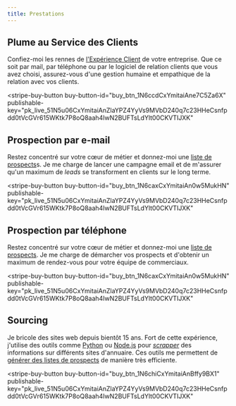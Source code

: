 ```yaml
---
title: Prestations
---
```

<script async
  src="https://js.stripe.com/v3/buy-button.js">
</script>

## Plume au Service des Clients

Confiez-moi les rennes de [l'Expérience Client](https://livre.jonathanlefevre.com/) de votre entreprise. Que ce soit par mail, par téléphone ou par le logiciel de relation clients que vous avez choisi, assurez-vous d'une gestion humaine et empathique de la relation avec vos clients.

<stripe-buy-button
  buy-button-id="buy_btn_1N6ccdCxYmitaiAne7C5Za6X"
  publishable-key="pk_live_51N5u06CxYmitaiAnZlaYPZ4YyVs9MVbD240q7c23HHeCsnfpdd0tVcGVr615WKtk7P8oQ8aah4IwN2BUFTsLdYlt00CKVTIJXK"
>
</stripe-buy-button>

## Prospection par e-mail

Restez concentré sur votre cœur de métier et donnez-moi une [liste de prospects](https://fr.wikipedia.org/wiki/Prospection_(mercatique))s. Je me charge de lancer une campagne email et de m'assurer qu'un maximum de _leads_ se transforment en clients sur le long terme.

<stripe-buy-button
  buy-button-id="buy_btn_1N6caxCxYmitaiAn0w5MukHN"
  publishable-key="pk_live_51N5u06CxYmitaiAnZlaYPZ4YyVs9MVbD240q7c23HHeCsnfpdd0tVcGVr615WKtk7P8oQ8aah4IwN2BUFTsLdYlt00CKVTIJXK"
>
</stripe-buy-button>

## Prospection par téléphone

Restez concentré sur votre cœur de métier et donnez-moi une [liste de prospects](https://fr.wikipedia.org/wiki/Prospection_(mercatique)). Je me charge de démarcher vos prospects et d'obtenir un maximum de rendez-vous pour votre équipe de commerciaux.

<stripe-buy-button
  buy-button-id="buy_btn_1N6caxCxYmitaiAn0w5MukHN"
  publishable-key="pk_live_51N5u06CxYmitaiAnZlaYPZ4YyVs9MVbD240q7c23HHeCsnfpdd0tVcGVr615WKtk7P8oQ8aah4IwN2BUFTsLdYlt00CKVTIJXK"
>
</stripe-buy-button>

## Sourcing

Je bricole des sites web depuis bientôt 15 ans. Fort de cette expérience, j'utilise des outils comme [Python](https://fr.wikipedia.org/wiki/Python_(langage)) ou [Node.js](https://fr.wikipedia.org/wiki/Node.js) pour _[scrapper](https://fr.wikipedia.org/wiki/Web_scraping)_ des informations sur différents sites d'annuaire. Ces outils me permettent de [générer des listes de prospects](https://fr.wikipedia.org/wiki/G%C3%A9n%C3%A9ration_de_leads) de manière très efficiente.

<stripe-buy-button
  buy-button-id="buy_btn_1N6chiCxYmitaiAnBffy9BX1"
  publishable-key="pk_live_51N5u06CxYmitaiAnZlaYPZ4YyVs9MVbD240q7c23HHeCsnfpdd0tVcGVr615WKtk7P8oQ8aah4IwN2BUFTsLdYlt00CKVTIJXK"
>
</stripe-buy-button>
